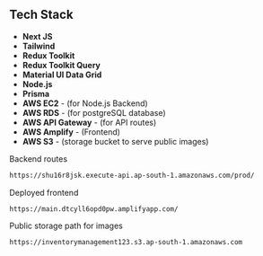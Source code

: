 ## Tech Stack

- **Next JS**
- **Tailwind**
- **Redux Toolkit**
- **Redux Toolkit Query**
- **Material UI Data Grid**
- **Node.js**
- **Prisma**
- **AWS EC2** - (for Node.js Backend)
- **AWS RDS** - (for postgreSQL database)
- **AWS API Gateway** - (for API routes)
- **AWS Amplify** - (Frontend)
- **AWS S3** - (storage bucket to serve public images)

Backend routes

```bash
https://shu16r8jsk.execute-api.ap-south-1.amazonaws.com/prod/
```

Deployed frontend

```
https://main.dtcyll6opd0pw.amplifyapp.com/
```
Public storage path for images
```
https://inventorymanagement123.s3.ap-south-1.amazonaws.com
```

